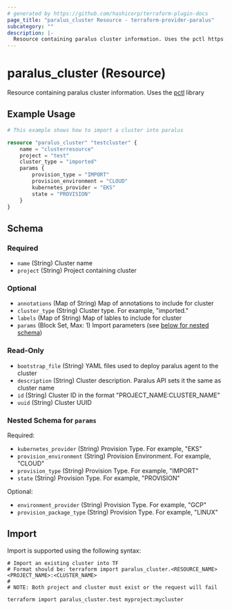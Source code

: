 ```yaml
---
# generated by https://github.com/hashicorp/terraform-plugin-docs
page_title: "paralus_cluster Resource - terraform-provider-paralus"
subcategory: ""
description: |-
  Resource containing paralus cluster information. Uses the pctl https://github.com/paralus/cli library
---
```


# paralus_cluster (Resource)

Resource containing paralus cluster information. Uses the [pctl](https://github.com/paralus/cli) library

## Example Usage

```terraform
# This example shows how to import a cluster into paralus

resource "paralus_cluster" "testcluster" {
    name = "clusterresource"
    project = "test"
    cluster_type = "imported"
    params {
        provision_type = "IMPORT"
        provision_environment = "CLOUD"
        kubernetes_provider = "EKS"
        state = "PROVISION"
    }
}
```

<!-- schema generated by tfplugindocs -->
## Schema

### Required

- `name` (String) Cluster name
- `project` (String) Project containing cluster

### Optional

- `annotations` (Map of String) Map of annotations to include for cluster
- `cluster_type` (String) Cluster type. For example, "imported."
- `labels` (Map of String) Map of lables to include for cluster
- `params` (Block Set, Max: 1) Import parameters (see [below for nested schema](#nestedblock--params))

### Read-Only

- `bootstrap_file` (String) YAML files used to deploy paralus agent to the cluster
- `description` (String) Cluster description. Paralus API sets it the same as cluster name
- `id` (String) Cluster ID in the format "PROJECT_NAME:CLUSTER_NAME"
- `uuid` (String) Cluster UUID

<a id="nestedblock--params"></a>
### Nested Schema for `params`

Required:

- `kubernetes_provider` (String) Provision Type. For example, "EKS"
- `provision_environment` (String) Provision Environment. For example, "CLOUD"
- `provision_type` (String) Provision Type. For example, "IMPORT"
- `state` (String) Provision Type. For example, "PROVISION"

Optional:

- `environment_provider` (String) Provision Type. For example, "GCP"
- `provision_package_type` (String) Provision Type. For example, "LINUX"

## Import

Import is supported using the following syntax:

```shell
# Import an existing cluster into TF
# Format should be: terraform import paralus_cluster.<RESOURCE_NAME> <PROJECT_NAME>:<CLUSTER_NAME>
#
# NOTE: Both project and cluster must exist or the request will fail

terraform import paralus_cluster.test myproject:mycluster
```

